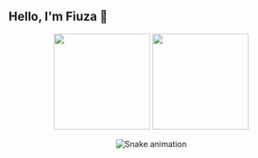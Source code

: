 
## Hello, I'm Fiuza 👋 
 
<div align="center"
 <a href="https://github.com/giifiuza"></a>
<img height="170em" src="https://github-readme-stats.vercel.app/api/top-langs/?username=giifiuza&layout=compact&langs_count=7&theme=radical"/>
 
 <img height="170em" src="https://github-readme-stats.vercel.app/api?username=giifiuza&show_icons=true&theme=radical&include_all_commits=true&count_private=true"/>
</div>

<div align="center">
 
  ![Snake animation](https://github.com/giifiuza/giifiuza/blob/output/github-contribution-grid-snake.svg)

</div>
